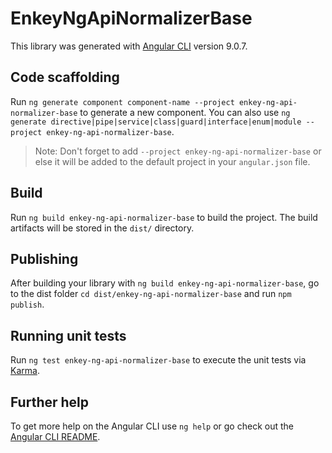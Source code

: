 # EnkeyNgApiNormalizerBase

This library was generated with [Angular CLI](https://github.com/angular/angular-cli) version 9.0.7.

## Code scaffolding

Run `ng generate component component-name --project enkey-ng-api-normalizer-base` to generate a new component. You can also use `ng generate directive|pipe|service|class|guard|interface|enum|module --project enkey-ng-api-normalizer-base`.
> Note: Don't forget to add `--project enkey-ng-api-normalizer-base` or else it will be added to the default project in your `angular.json` file. 

## Build

Run `ng build enkey-ng-api-normalizer-base` to build the project. The build artifacts will be stored in the `dist/` directory.

## Publishing

After building your library with `ng build enkey-ng-api-normalizer-base`, go to the dist folder `cd dist/enkey-ng-api-normalizer-base` and run `npm publish`.

## Running unit tests

Run `ng test enkey-ng-api-normalizer-base` to execute the unit tests via [Karma](https://karma-runner.github.io).

## Further help

To get more help on the Angular CLI use `ng help` or go check out the [Angular CLI README](https://github.com/angular/angular-cli/blob/master/README.md).
